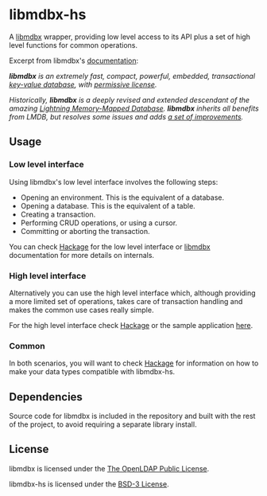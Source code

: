 # libmdbx-hs

A [libmdbx](https://github.com/erthink/libmdbx) wrapper, providing low level
access to its API plus a set of high level functions for common operations.

Excerpt from libmdbx's [documentation](https://github.com/erthink/libmdbx):

_**libmdbx** is an extremely fast, compact, powerful, embedded,
transactional [key-value database](https://en.wikipedia.org/wiki/Key-value_database),
with [permissive license](./LICENSE)._

_Historically, **libmdbx** is a deeply revised and extended descendant of the amazing
[Lightning Memory-Mapped Database](https://en.wikipedia.org/wiki/Lightning_Memory-Mapped_Database).
**libmdbx** inherits all benefits from _LMDB_, but resolves some issues and adds [a set of improvements](#improvements-beyond-lmdb)._

## Usage

### Low level interface

Using libmdbx's low level interface involves the following steps:

- Opening an environment. This is the equivalent of a database.
- Opening a database. This is the equivalent of a table.
- Creating a transaction.
- Performing CRUD operations, or using a cursor.
- Committing or aborting the transaction.

You can check [Hackage](https://hackage.haskell.org/package/libmdbx-hs/Mdbx-API.html)
for the low level interface or [libmdbx](https://erthink.github.io/libmdbx)
documentation for more details on internals.

### High level interface

Alternatively you can use the high level interface which, although providing
a more limited set of operations, takes care of transaction handling and makes
the common use cases really simple.

For the high level interface check [Hackage](https://hackage.haskell.org/package/libmdbx-hs/Mdbx-Database.html)
or the sample application [here](app/Main.hs).

### Common

In both scenarios, you will want to check [Hackage](https://hackage.haskell.org/package/libmdbx-hs/Mdbx-Types.html)
for information on how to make your data types compatible with libmdbx-hs.

## Dependencies

Source code for libmdbx is included in the repository and built with the rest of
the project, to avoid requiring a separate library install.

## License

libmdbx is licensed under the [The OpenLDAP Public License](https://github.com/erthink/libmdbx/blob/master/LICENSE).

libmdbx-hs is licensed under the [BSD-3 License](LICENSE).

